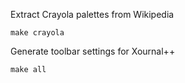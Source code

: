 
Extract Crayola palettes from Wikipedia

	make crayola

Generate toolbar settings for Xournal++

	make all
